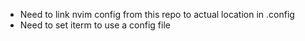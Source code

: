 - Need to link nvim config from this repo to actual location in .config
- Need to set iterm to use a config file 
